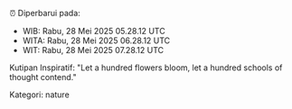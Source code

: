 ⏰ Diperbarui pada:
- WIB: Rabu, 28 Mei 2025 05.28.12 UTC
- WITA: Rabu, 28 Mei 2025 06.28.12 UTC
- WIT: Rabu, 28 Mei 2025 07.28.12 UTC

Kutipan Inspiratif:
"Let a hundred flowers bloom, let a hundred schools of thought contend."


Kategori: nature

